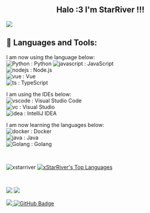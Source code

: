 <h2 align="center">Halo :3 I'm StarRiver !!!</h2>
<p><img class="dcimg" src="https://discord.c99.nl/widget/theme-3/309228232937439232.png"></p>

## 🚀 Languages and Tools:
I am now using the language below:  
![Python](https://badges.aleen42.com/src/python.svg) : Python
![javascript](https://badges.aleen42.com/src/javascript.svg) : JavaScript  
![nodejs](https://badges.aleen42.com/src/node.svg) : Node.js  
![vue](https://badges.aleen42.com/src/vue.svg) : Vue  
![ts](https://badges.aleen42.com/src/typescript.svg) : TypeScript  

I am using the IDEs below:  
![vscode](https://badges.aleen42.com/src/visual_studio_code.svg) : Visual Studio Code  
![vc](https://badges.aleen42.com/src/visual_studio.svg) : Visual Studio  
![idea](https://badges.aleen42.com/src/idea.svg) : IntelliJ IDEA

I am now learning the languages below:  
![docker](https://badges.aleen42.com/src/docker.svg) : Docker  
![java](https://badges.aleen42.com/src/java.svg) : Java  
![Golang](https://badges.aleen42.com/src/golang.svg) : Golang

  
<br/>

![xstarriver](https://github-readme-stats.vercel.app/api/?username=xstarriver&show_icons=true&bg_color=23272A&title_color=FF73F1&text_color=FFC0CB&icon_color=9B84EE&count_private=true&include_all_commits=true&border_color=fAA61A&border_radius=10)
 <a href="https://github.com/xStarRiver/github-readme-stats"><img alt="xStarRiver's Top Languages" src="https://github-readme-stats.vercel.app/api/top-langs/?username=xStarRiver&langs_count=8&count_private=true&layout=compact&theme=react&hide_border=true&border_color=fAA61A&bg_color=0D1117" /></a>

<br/>

<p align="left">

<a href = "https://www.instagram.com/xstarriver/"><img src="https://badges.aleen42.com/src/instagram.svg"/></a>
<a href = "https://www.youtube.com/c/xStarRiver"><img src="https://badges.aleen42.com/src/youtube.svg"/></a>
</p>

<a href="https://github.com/Meghna-DAS/github-profile-views-counter">
    <img src="https://komarev.com/ghpvc/?username=xStarRiver">
</a>
<a href="https://github.com/xStarRiver?tab=followers"><img src="https://img.shields.io/github/followers/xStarRiver?label=Followers&style=social" alt="GitHub Badge"></a>
